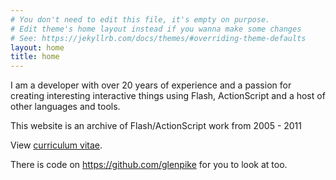 ```yaml
---
# You don't need to edit this file, it's empty on purpose.
# Edit theme's home layout instead if you wanna make some changes
# See: https://jekyllrb.com/docs/themes/#overriding-theme-defaults
layout: home
title: home
---
```

<p>I am a developer with over 20 years of experience and a passion for creating interesting interactive things using Flash, ActionScript and a host of other languages and tools.</p>
<p>This website is an archive of Flash/ActionScript work from 2005 - 2011</p>
<p>View <a href="images/CV_Web.pdf" title="curriculum vitae opens as a PDF document">curriculum vitae</a>. </p>
<p>There is code on <a href="https://github.com/glenpike">https://github.com/glenpike</a> for you to look at too.</p>
